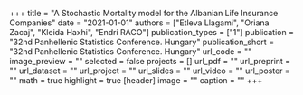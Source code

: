+++
title = "A Stochastic Mortality model for the Albanian Life Insurance Companies"
date = "2021-01-01"
authors = ["Etleva Llagami", "Oriana Zacaj", "Kleida Haxhi", "Endri RACO"]
publication_types = ["1"]
publication = "32nd Panhellenic Statistics Conference.  Hungary"
publication_short = "32nd Panhellenic Statistics Conference.  Hungary"
url_code = ""
image_preview = ""
selected = false
projects = []
url_pdf = ""
url_preprint = ""
url_dataset = ""
url_project = ""
url_slides = ""
url_video = ""
url_poster = ""
math = true
highlight = true
[header]
image = ""
caption = ""
+++
